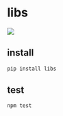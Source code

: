 
# libs

![ ](https://github.com/phyng/libs/workflows/Python%20package/badge.svg)

## install

```bash
pip install libs
```

## test

```bash
npm test
```
